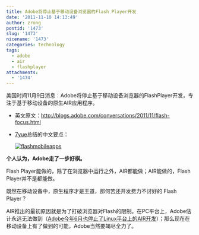 ```yaml
---
title: Adobe将停止基于移动设备浏览器的Flash Player开发
date: '2011-11-10 14:13:49'
author: zrong
postid: '1473'
slug: '1473'
nicename: '1473'
categories: technology
tags:
  - adobe
  - air
  - flashplayer
attachments:
  - '1474'
---
```


美国时间11月9日消息：Adobe将停止基于移动设备浏览器的FlashPlayer开发，专注于基于移动设备的原生AIR应用程序。

-   英文原文：<http://blogs.adobe.com/conversations/2011/11/flash-focus.html>
-   [7yue](http://www.weibo.com/7yue)总结的中文要点：  

    [![](/uploads/2011/11/flashmobileapps.jpg "flashmobileapps")](/uploads/2011/11/flashmobileapps.jpg)

**个人认为，Adobe走了一步好棋。**

Flash Player能做的，除了在浏览器中运行之外，AIR都能做；AIR能做的，Flash Player并不是都能做。

既然在移动设备中，原生程序才是王道，那何苦还开发费力不讨好的 Flash Player？

AIR推出的最初原因就是为了打破浏览器对Flash的限制。在PC平台上，Adobe估计永远无法做到（[Adobe今年6月也停止了Linux平台上的AIR开发](https://blog.zengrong.net/post/1349.html)）；那么现在在移动设备上有了做到的可能，Adobe当然要竭尽全力了。

